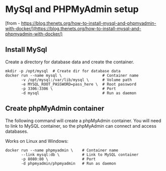 # MySql and PHPMyAdmin setup 
[from - https://blog.thenets.org/how-to-install-mysql-and-phpmyadmin-with-docker/](https://blog.thenets.org/how-to-install-mysql-and-phpmyadmin-with-docker/)


## Install MySql

Create a directory for database data and create the container.

```
mkdir -p /opt/mysql  # Create dir for database data
docker run --name mysql \                  # Container name
       -v /opt/mysql:/var/lib/mysql \      # Volume path
       -e MYSQL_ROOT_PASSWORD=pass_here \  # Root password
       -p 3306:3306 \                      # Port
       -d mysql                            # Run as daemon
```


## Create phpMyAdmin container

The following command will create a phpMyAdmin container. You will need to link to MySQL container, so the phpMyAdmin can connect and access databases.

Works on Linux and Windows:

```
docker run --name phpmyadmin \    # Container name
       --link mysql:db \          # Link to MySQL container
       -p 8080:80 \               # Port
       -d phpmyadmin/phpmyadmin   # Run as daemon
```


